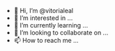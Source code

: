 - 👋 Hi, I’m @vitorialeal
- 👀 I’m interested in ...
- 🌱 I’m currently learning ...
- 💞️ I’m looking to collaborate on ...
- 📫 How to reach me ...

<!---
vitorialeal/vitorialeal is a ✨ special ✨ repository because its `README.md` (this file) appears on your GitHub profile.
You can click the Preview link to take a look at your changes.
--->

